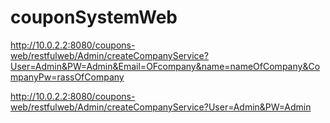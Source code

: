# couponSystemWeb
http://10.0.2.2:8080/coupons-web/restfulweb/Admin/createCompanyService?User=Admin&PW=Admin&Email=OFcompany&name=nameOfCompany&CompanyPw=rassOfCompany

http://10.0.2.2:8080/coupons-web/restfulweb/Admin/createCompanyService?User=Admin&PW=Admin
